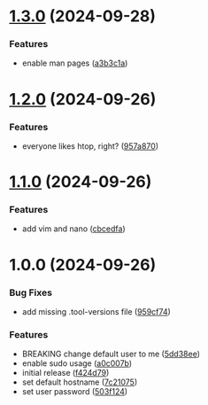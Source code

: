 # [1.3.0](https://github.com/salzig/wsl-distro-rubynrails/compare/v1.2.0...v1.3.0) (2024-09-28)


### Features

* enable man pages ([a3b3c1a](https://github.com/salzig/wsl-distro-rubynrails/commit/a3b3c1a15c913507a90995ae78b84fb6fde5ccd4))

# [1.2.0](https://github.com/salzig/wsl-distro-rubynrails/compare/v1.1.0...v1.2.0) (2024-09-26)


### Features

* everyone likes htop, right? ([957a870](https://github.com/salzig/wsl-distro-rubynrails/commit/957a87024ac7c6aedd6729350ddbd8562185bd38))

# [1.1.0](https://github.com/salzig/wsl-distro-rubynrails/compare/v1.0.0...v1.1.0) (2024-09-26)


### Features

* add vim and nano ([cbcedfa](https://github.com/salzig/wsl-distro-rubynrails/commit/cbcedfa302a4ea7791d4a36a6a2dac2c54fedc65))

# 1.0.0 (2024-09-26)


### Bug Fixes

* add missing .tool-versions file ([959cf74](https://github.com/salzig/wsl-distro-rubynrails/commit/959cf741cfaa5ef0304a7cfa7853b94c9018f91e))


### Features

* BREAKING change default user to me ([5dd38ee](https://github.com/salzig/wsl-distro-rubynrails/commit/5dd38eef538fd778f2c21e6fcd29f0f44dd9ce60))
* enable sudo usage ([a0c007b](https://github.com/salzig/wsl-distro-rubynrails/commit/a0c007b0c1d735dad802c6b891e6348a20136d8b))
* initial release ([f424d79](https://github.com/salzig/wsl-distro-rubynrails/commit/f424d79af1ca4411728fbcf317639bf67cdd6954))
* set default hostname ([7c21075](https://github.com/salzig/wsl-distro-rubynrails/commit/7c21075fbdd4a4b64b6b80026c7d22332269f3b0))
* set user password ([503f124](https://github.com/salzig/wsl-distro-rubynrails/commit/503f124a4917022baa75ab2c5473e05587c9b4d8))
